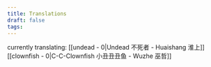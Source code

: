 ```yaml
---
title: Translations
draft: false
tags:
---
```

currently translating:
[[undead - 0|Undead 不死者 - Huaishang 淮上]]
[[clownfish - 0|C-C-Clownfish 小丑丑丑鱼 - Wuzhe 巫哲]]